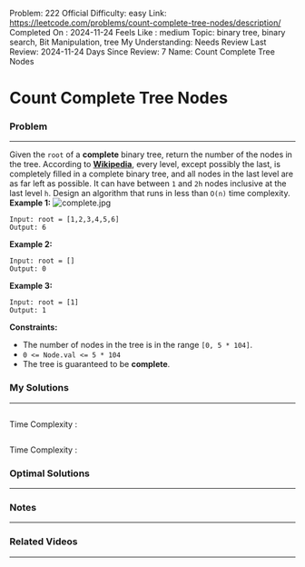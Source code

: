 Problem: 222
Official Difficulty: easy
Link: https://leetcode.com/problems/count-complete-tree-nodes/description/
Completed On : 2024-11-24
Feels Like : medium
Topic: binary tree, binary search, Bit Manipulation, tree
My Understanding: Needs Review
Last Review: 2024-11-24
Days Since Review: 7
Name: Count Complete Tree Nodes

# Count Complete Tree Nodes
### Problem
___
Given the `root` of a **complete** binary tree, return the number of the nodes in the tree.
According to **[Wikipedia](http://en.wikipedia.org/wiki/Binary_tree#Types_of_binary_trees)**, every level, except possibly the last, is completely filled in a complete binary tree, and all nodes in the last level are as far left as possible. It can have between `1` and `2h` nodes inclusive at the last level `h`.
Design an algorithm that runs in less than `O(n)` time complexity.
**Example 1:**
![complete.jpg](https://assets.leetcode.com/uploads/2021/01/14/complete.jpg)
```plain text
Input: root = [1,2,3,4,5,6]
Output: 6

```
**Example 2:**
```plain text
Input: root = []
Output: 0

```
**Example 3:**
```plain text
Input: root = [1]
Output: 1

```
**Constraints:**
- The number of nodes in the tree is in the range `[0, 5 * 104]`.
- `0 <= Node.val <= 5 * 104`
- The tree is guaranteed to be **complete**.
### My Solutions
___
```python

```

Time Complexity :
```python

```

Time Complexity : 
### Optimal Solutions
___

### Notes
___
 
### Related Videos 
___
[]()